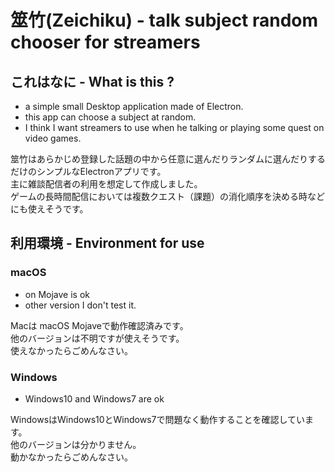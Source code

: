 # 筮竹(Zeichiku) - talk subject random chooser for streamers

## これはなに - What is this ?
- a simple small Desktop application made of Electron.
- this app can choose a subject at random.
- I think I want streamers to use when he talking or playing some quest on video games.

筮竹はあらかじめ登録した話題の中から任意に選んだりランダムに選んだりするだけのシンプルなElectronアプリです。  
主に雑談配信者の利用を想定して作成しました。  
ゲームの長時間配信においては複数クエスト（課題）の消化順序を決める時などにも使えそうです。  

## 利用環境 - Environment for use
###  macOS
- on Mojave is ok
- other version I don't test it.

Macは macOS Mojaveで動作確認済みです。  
他のバージョンは不明ですが使えそうです。  
使えなかったらごめんなさい。  

### Windows
- Windows10 and Windows7 are ok

WindowsはWindows10とWindows7で問題なく動作することを確認しています。  
他のバージョンは分かりません。  
動かなかったらごめんなさい。  
